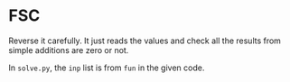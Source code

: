 # FSC

Reverse it carefully. It just reads the values and check all the results from
simple additions are zero or not.

In `solve.py`, the `inp` list is from `fun` in the given code.